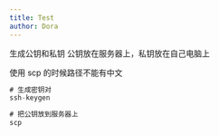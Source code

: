```yaml
---
title: Test
author: Dora
---
```


生成公钥和私钥
公钥放在服务器上，私钥放在自己电脑上

使用 scp 的时候路径不能有中文

```js
# 生成密钥对
ssh-keygen 

# 把公钥放到服务器上
scp
```

